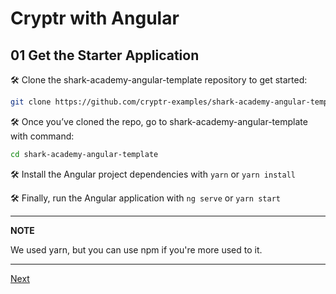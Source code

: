 # Cryptr with Angular

## 01 Get the Starter Application

🛠 Clone the shark-academy-angular-template repository to get started:

```bash
git clone https://github.com/cryptr-examples/shark-academy-angular-template.git
```

🛠 Once you’ve cloned the repo, go to shark-academy-angular-template with command:

```bash
cd shark-academy-angular-template
```

🛠 Install the Angular project dependencies with `yarn` or `yarn install`
  
🛠 Finally, run the Angular application with `ng serve` or `yarn start`

---
**NOTE**

We used yarn, but you can use npm if you're more used to it.

---

[Next](https://github.com/cryptr-examples/cryptr-angular-sample/tree/02-application-keys)

